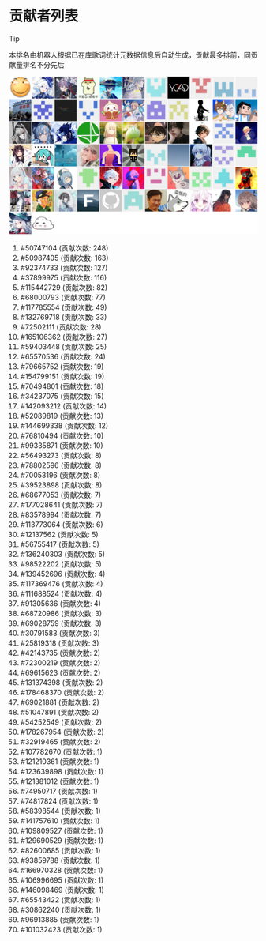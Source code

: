 # 贡献者列表

> [!TIP]
> 本排名由机器人根据已在库歌词统计元数据信息后自动生成，贡献最多排前，同贡献量排名不分先后

![贡献者头像画廊](./CONTRIBUTORS.svg)

1. #50747104 (贡献次数: 248)
2. #50987405 (贡献次数: 163)
3. #92374733 (贡献次数: 127)
4. #37899975 (贡献次数: 116)
5. #115442729 (贡献次数: 82)
6. #68000793 (贡献次数: 77)
7. #117785554 (贡献次数: 49)
8. #132769718 (贡献次数: 33)
9. #72502111 (贡献次数: 28)
10. #165106362 (贡献次数: 27)
11. #59403448 (贡献次数: 25)
12. #65570536 (贡献次数: 24)
13. #79665752 (贡献次数: 19)
14. #154799151 (贡献次数: 19)
15. #70494801 (贡献次数: 18)
16. #34237075 (贡献次数: 15)
17. #142093212 (贡献次数: 14)
18. #52089819 (贡献次数: 13)
19. #144699338 (贡献次数: 12)
20. #76810494 (贡献次数: 10)
21. #99335871 (贡献次数: 10)
22. #56493273 (贡献次数: 8)
23. #78802596 (贡献次数: 8)
24. #70053196 (贡献次数: 8)
25. #39523898 (贡献次数: 8)
26. #68677053 (贡献次数: 7)
27. #177028641 (贡献次数: 7)
28. #83578994 (贡献次数: 7)
29. #113773064 (贡献次数: 6)
30. #12137562 (贡献次数: 5)
31. #56755417 (贡献次数: 5)
32. #136240303 (贡献次数: 5)
33. #98522202 (贡献次数: 5)
34. #139452696 (贡献次数: 4)
35. #117369476 (贡献次数: 4)
36. #111688524 (贡献次数: 4)
37. #91305636 (贡献次数: 4)
38. #68720986 (贡献次数: 3)
39. #69028759 (贡献次数: 3)
40. #30791583 (贡献次数: 3)
41. #25819318 (贡献次数: 3)
42. #42143735 (贡献次数: 2)
43. #72300219 (贡献次数: 2)
44. #69615623 (贡献次数: 2)
45. #131374398 (贡献次数: 2)
46. #178468370 (贡献次数: 2)
47. #69021881 (贡献次数: 2)
48. #51047891 (贡献次数: 2)
49. #54252549 (贡献次数: 2)
50. #178267954 (贡献次数: 2)
51. #32919465 (贡献次数: 2)
52. #107782670 (贡献次数: 1)
53. #121210361 (贡献次数: 1)
54. #123639898 (贡献次数: 1)
55. #121381012 (贡献次数: 1)
56. #74950717 (贡献次数: 1)
57. #74817824 (贡献次数: 1)
58. #58398544 (贡献次数: 1)
59. #141757610 (贡献次数: 1)
60. #109809527 (贡献次数: 1)
61. #129690529 (贡献次数: 1)
62. #82600685 (贡献次数: 1)
63. #93859788 (贡献次数: 1)
64. #166970328 (贡献次数: 1)
65. #106996695 (贡献次数: 1)
66. #146098469 (贡献次数: 1)
67. #65543422 (贡献次数: 1)
68. #30862240 (贡献次数: 1)
69. #96913885 (贡献次数: 1)
70. #101032423 (贡献次数: 1)
